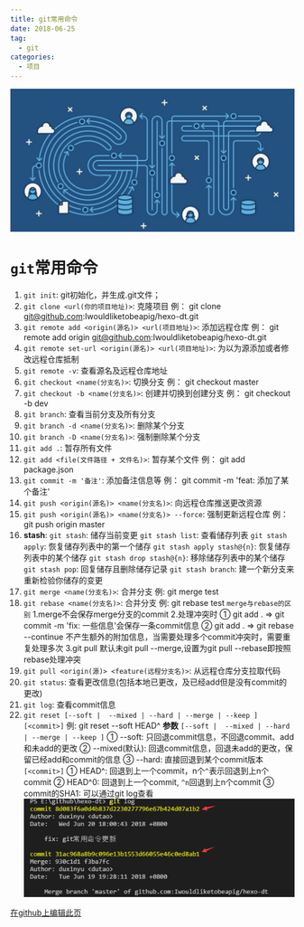 ```yaml
---
title: git常用命令
date: 2018-06-25
tag: 
  - git
categories:
  - 项目
---
```

![](/imgs/project/git/git.jpg)

# `git`常用命令

1. `git init`: git初始化，并生成.git文件；
2. `git clone <url(你的项目地址)>`: 克隆项目
  例： git clone git@github.com:Iwouldliketobeapig/hexo-dt.git
3. `git remote add <origin(源名)> <url(项目地址)>`: 添加远程仓库
  例： git remote add origin git@github.com:Iwouldliketobeapig/hexo-dt.git
4. `git remote set-url <origin(源名)> <url(项目地址)>`: 为以为源添加或者修改远程仓库抵制
5. `git remote -v`: 查看源名及远程仓库地址
6. `git checkout <name(分支名)>`: 切换分支
  例： git checkout master
7. `git checkout -b <name(分支名)>`: 创建并切换到创建分支
  例： git checkout -b dev
8. `git branch`: 查看当前分支及所有分支
9. `git branch -d <name(分支名)>`: 删除某个分支
10. `git branch -D <name(分支名)>`: 强制删除某个分支
11. `git add .`: 暂存所有文件
12. `git add <file(文件路径 + 文件名)>`: 暂存某个文件
  例： git add package.json
13. `git commit -m '备注'`: 添加备注信息等
  例： git commit -m 'feat: 添加了某个备注'
14. `git push <origin(源名)> <name(分支名)>`: 向远程仓库推送更改资源
15. `git push <origin(源名)> <name(分支名)> --force`: 强制更新远程仓库
  例： git push origin master
16. **stash**: 
  `git stash`: 储存当前变更
  `git stash list`: 查看储存列表
  `git stash apply`: 恢复储存列表中的第一个储存
  `git stash apply stash@{n}`: 恢复储存列表中的某个储存
  `git stash drop stash@{n}`: 移除储存列表中的某个储存
  `git stash pop`: 回复储存且删除储存记录
  `git stash branch`: 建一个新分支来重新检验你储存的变更
17. `git merge <name(分支名)>`: 合并分支
  例: git merge test
18. `git rebase <name(分支名)>`: 合并分支
  例: git rebase test
  `merge与rebase的区别`
  1.merge不会保存merge分支的commit
  2.处理冲突时
    ① git add . => git commit -m 'fix: 一些信息'会保存一条commit信息
    ② git add . => git rebase --continue 不产生额外的附加信息，当需要处理多个commit冲突时，需要重复处理多次
  3.git pull 默认未git pull --merge,设置为git pull --rebase即按照rebase处理冲突
19. `git pull <origin(源)> <feature(远程分支名)>`: 从远程仓库分支拉取代码
20. `git status`: 查看更改信息(包括本地已更改，及已经add但是没有commit的更改)
21. `git log`: 查看commit信息
22. `git reset [--soft |  --mixed | --hard | --merge | --keep ] [<commit>]`
  例: git reset --soft HEAD^
  **参数**
  `[--soft |  --mixed | --hard | --merge | --keep ]`
    ① --soft: 只回退commit信息，不回退commit、add和未add的更改
    ② --mixed(默认): 回退commit信息，回退未add的更改，保留已经add和commit的信息
    ③ --hard: 直接回退到某个commit版本
  `[<commit>]`
    ① HEAD^: 回退到上一个commit，n个`^`表示回退到上n个commit
    ② HEAD^0: 回退到上一个commit, `^n`回退到上n个commit
    ③ commit的SHA1: 可以通过git log查看
    <img src="/imgs/project/git/gitlog.png">

[在github上编辑此页](https://github.com/Iwouldliketobeapig/article/blob/master/_posts/project/git.md)